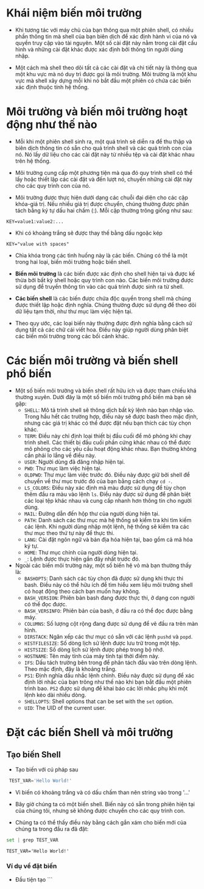 # Khái niệm biến môi trường
* Khi tương tác với máy chủ của bạn thông qua một phiên shell, có nhiều phần thông tin mà shell của bạn biên dịch để xác định hành vi của nó và quyền truy cập vào tài nguyên. Một số cài đặt này nằm trong cài đặt cấu hình và những cài đặt khác được xác định bởi thông tin người dùng nhập.

* Một cách mà shell theo dõi tất cả các cài đặt và chi tiết này là thông qua một khu vực mà nó duy trì được gọi là môi trường. Môi trường là một khu vực mà shell xây dựng mỗi khi nó bắt đầu một phiên có chứa các biến xác định thuộc tính hệ thống.
# Môi trường và biến môi trường hoạt động như thế nào 
* Mỗi khi một phiên shell sinh ra, một quá trình sẽ diễn ra để thu thập và biên dịch thông tin có sẵn cho quá trình shell và các quá trình con của nó. Nó lấy dữ liệu cho các cài đặt này từ nhiều tệp và cài đặt khác nhau trên hệ thống.

* Môi trường cung cấp một phương tiện mà qua đó quy trình shell có thể lấy hoặc thiết lập các cài đặt và đến lượt nó, chuyển những cài đặt này cho các quy trình con của nó.

* Môi trường được thực hiện dưới dạng các chuỗi đại diện cho các cặp khóa-giá trị. Nếu nhiều giá trị được chuyển, chúng thường được phân tách bằng ký tự dấu hai chấm (:). Mỗi cặp thường trông giống như sau:
```
KEY=value1:value2:...
```
* Khi có khoảng trắng sẽ được thay thế bằng dấu ngoặc kép
```config
KEY="value with spaces"
```
* Chìa khóa trong các tình huống này là các biến. Chúng có thể là một trong hai loại, biến môi trường hoặc biến shell.

* **Biến môi trường** là các biến được xác định cho shell hiện tại và được kế thừa bởi bất kỳ shell hoặc quy trình con nào. Các biến môi trường được sử dụng để truyền thông tin vào các quá trình được sinh ra từ shell.

* **Các biến shell** là các biến được chứa độc quyền trong shell mà chúng được thiết lập hoặc định nghĩa. Chúng thường được sử dụng để theo dõi dữ liệu tạm thời, như thư mục làm việc hiện tại.

* Theo quy ước, các loại biến này thường được định nghĩa bằng cách sử dụng tất cả các chữ cái viết hoa. Điều này giúp người dùng phân biệt các biến môi trường trong các bối cảnh khác.
# Các biến môi trường và biến shell phổ biến
* Một số biến môi trường và biến shell rất hữu ích và được tham chiếu khá thường xuyên. Dưới đây là một số biến môi trường phổ biến mà bạn sẽ gặp:
  * ```SHELL```: Mô tả trình shell sẽ thông dịch bất kỳ lệnh nào bạn nhập vào. Trong hầu hết các trường hợp, điều này sẽ được bash theo mặc định, nhưng các giá trị khác có thể được đặt nếu bạn thích các tùy chọn khác.
  * ```TERM```: Điều này chỉ định loại thiết bị đầu cuối để mô phỏng khi chạy trình shell. Các thiết bị đầu cuối phần cứng khác nhau có thể được mô phỏng cho các yêu cầu hoạt động khác nhau. Bạn thường không cần phải lo lắng về điều này.
  * ```USER```: Người dùng đã đăng nhập hiện tại.
  * ```PWD```: Thư mục làm việc hiện tại.
  * ```OLDPWD```: Thư mục làm việc trước đó. Điều này được giữ bởi shell để chuyển về thư mục trước đó của bạn bằng cách chạy ```cd -```.
  * ```LS_COLORS```: Điều này xác định mã màu được sử dụng để tùy chọn thêm đầu ra màu vào lệnh ```ls```. Điều này được sử dụng để phân biệt các loại tệp khác nhau và cung cấp nhanh hơn thông tin cho người dùng.
  * ```MAIL```: Đường dẫn đến hộp thư của người dùng hiện tại.
  * ```PATH```: Danh sách các thư mục mà hệ thống sẽ kiểm tra khi tìm kiếm các lệnh. Khi người dùng nhập một lệnh, hệ thống sẽ kiểm tra các thư mục theo thứ tự này để thực thi.
  * ```LANG```: Cài đặt ngôn ngữ và bản địa hóa hiện tại, bao gồm cả mã hóa ký tự.
  * ```HOME```: Thư mục chính của người dùng hiện tại.
  * ```_```:  Lệnh được thực hiện gần đây nhất trước đó.
* Ngoài các biến môi trường này, một số biến hệ vỏ mà bạn thường thấy là:
  * ```BASHOPTS```: Danh sách các tùy chọn đã được sử dụng khi thực thi bash. Điều này có thể hữu ích để tìm hiểu xem liệu môi trường shell có hoạt động theo cách bạn muốn hay không.
  * ```BASH_VERSION```: Phiên bản bash đang được thực thi, ở dạng con người có thể đọc được.
  * ```BASH_VERSINFO```: Phiên bản của bash, ở đầu ra có thể đọc được bằng máy.
  * ```COLUMNS```: Số lượng cột rộng đang được sử dụng để vẽ đầu ra trên màn hình.
  * ```DIRSTACK```: Ngăn xếp các thư mục có sẵn với các lệnh ```pushd``` và ```popd```.
  * ```HISTFILESIZE```: Số dòng lịch sử lệnh được lưu trữ trong một tệp.
  * ```HISTSIZE```: Số dòng lịch sử lệnh được phép trong bộ nhớ.
  * ```HOSTNAME```: Tên máy tính của máy tính tại thời điểm này.
  * ```IFS```: Dấu tách trường bên trong để phân tách đầu vào trên dòng lệnh. Theo mặc định, đây là khoảng trắng.
  * ```PS1```: Định nghĩa dấu nhắc lệnh chính. Điều này được sử dụng để xác định lời nhắc của bạn trông như thế nào khi bạn bắt đầu một phiên trình bao. ```PS2``` được sử dụng để khai báo các lời nhắc phụ khi một lệnh kéo dài nhiều dòng.
  * ```SHELLOPTS```: Shell options that can be set with the ```set``` option.
  * ```UID```: The UID of the current user.
 # Đặt các biến Shell và môi trường 
 ## Tạo biến Shell
 * Tạo biến với cú pháp sau
 ```python
  TEST_VAR='Hello World!'
  ```
 * Vì biến có khoảng trắng và có dấu chấm than nên string vào trong '...' 
 * Bây giờ chúng ta có một biến shell. Biến này có sẵn trong phiên hiện tại của chúng tôi, nhưng sẽ không được chuyển cho các quy trình con.

* Chúng ta có thể thấy điều này bằng cách gắn xám cho biến mới của chúng ta trong đầu ra đã đặt:
```python
set | grep TEST_VAR
```
```
TEST_VAR='Hello World!'
```
 ### Ví dụ về đặt biến
  * Đầu tiện tạo ```
